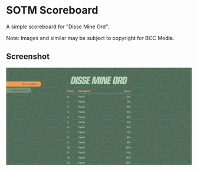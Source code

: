 # SOTM Scoreboard

A simple scoreboard for "Disse Mine Ord".

Note: Images and similar may be subject to copyright for BCC Media.

## Screenshot

![Early screenshot](/screenshot.png)
